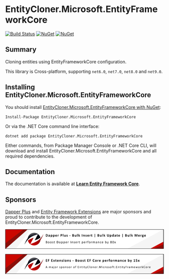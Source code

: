 
EntityCloner.Microsoft.EntityFrameworkCore
=========================================
[![Build Status](https://ci.appveyor.com/api/projects/status/github/HenkKin/EntityCloner.Microsoft.EntityFrameworkCore?branch=master&svg=true)](https://ci.appveyor.com/project/HenkKin/EntityCloner.Microsoft.EntityFrameworkCore) 
[![NuGet](https://img.shields.io/nuget/dt/EntityCloner.Microsoft.EntityFrameworkCore.svg)](https://www.nuget.org/packages/EntityCloner.Microsoft.EntityFrameworkCore) 
[![NuGet](https://img.shields.io/nuget/vpre/EntityCloner.Microsoft.EntityFrameworkCore.svg)](https://www.nuget.org/packages/EntityCloner.Microsoft.EntityFrameworkCore)


## Summary

Cloning entities using EntityFrameworkCore configuration.

This library is Cross-platform, supporting `net6.0`, `net7.0`, `net8.0` and `net9.0`.


## Installing EntityCloner.Microsoft.EntityFrameworkCore

You should install [EntityCloner.Microsoft.EntityFrameworkCore with NuGet](https://www.nuget.org/packages/EntityCloner.Microsoft.EntityFrameworkCore):

    Install-Package EntityCloner.Microsoft.EntityFrameworkCore

Or via the .NET Core command line interface:

    dotnet add package EntityCloner.Microsoft.EntityFrameworkCore

Either commands, from Package Manager Console or .NET Core CLI, will download and install EntityCloner.Microsoft.EntityFrameworkCore and all required dependencies.

## Documentation

The documentation is available at **[Learn Entity Framework Core](https://www.learnentityframeworkcore.com/extensions/entitycloner-microsoft-entityframeworkcore)**.

## Sponsors

[Dapper Plus](https://dapper-plus.net/) and [Entity Framework Extensions](https://entityframework-extensions.net/) are major sponsors and proud to contribute to the development of EntityCloner.Microsoft.EntityFrameworkCore.

[![Dapper Plus](https://raw.githubusercontent.com/HenkKin/EntityCloner.Microsoft.EntityFrameworkCore/master/dapper-plus-sponsor.png)](https://dapper-plus.net/bulk-insert)

[![Entity Framework Extensions](https://raw.githubusercontent.com/HenkKin/EntityCloner.Microsoft.EntityFrameworkCore/master/entity-framework-extensions-sponsor.png)](https://entityframework-extensions.net/bulk-insert)


